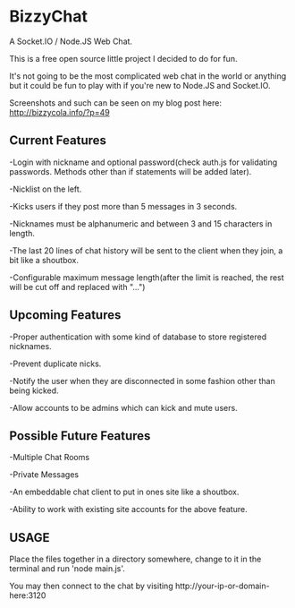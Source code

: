 # BizzyChat
A Socket.IO / Node.JS Web Chat.

This is a free open source little project I decided to do for fun.

It's not going to be the most complicated web chat in the world or anything but it could be fun to play with if you're new to Node.JS and Socket.IO.

Screenshots and such can be seen on my blog post here: http://bizzycola.info/?p=49

## Current Features ##
-Login with nickname and optional password(check auth.js for validating passwords. Methods other than if statements will be added later).

-Nicklist on the left.

-Kicks users if they post more than 5 messages in 3 seconds.

-Nicknames must be alphanumeric and between 3 and 15 characters in length.

-The last 20 lines of chat history will be sent to the client when they join, a bit like a shoutbox.

-Configurable maximum message length(after the limit is reached, the rest will be cut off and replaced with "...")

## Upcoming Features ##
-Proper authentication with some kind of database to store registered nicknames.

-Prevent duplicate nicks.

-Notify the user when they are disconnected in some fashion other than being kicked.

-Allow accounts to be admins which can kick and mute users.

## Possible Future Features ##
-Multiple Chat Rooms

-Private Messages

-An embeddable chat client to put in ones site like a shoutbox.

-Ability to work with existing site accounts for the above feature.

## USAGE ##
Place the files together in a directory somewhere, change to it in the terminal and run 'node main.js'.

You may then connect to the chat by visiting http://your-ip-or-domain-here:3120
